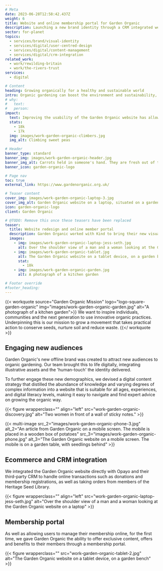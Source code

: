 ```yaml
---
# Meta
date: 2023-06-28T12:58:42.437Z
weight: 6
title: Website and online membership portal for Garden Organic
description: Launching a new brand identity through a CRM integrated website
sector: for-planet
topics:
  - services/brand/visual-identity
  - services/digital/user-centred-design
  - services/digital/content-management
  - services/digital/crm-integration
related_work:
  - work/rewilding-britain
  - work/the-rivers-trust
services:
  - digital

# Content
heading: Growing organically for a healthy and sustainable world
intro: Organic gardening can boost the environment and sustainability, and improve health, well-being, and food security. It can build communities and aid connection with nature and what you eat. Through campaigning, advice, community work, and research, their aim is to get everyone growing ‘the organic way’.
# why:
#   text: 
#   person: 
impact:
  text: Improving the usability of the Garden Organic website has allowed them to move their legacy memberships online and prompting for additional donations when placing orders or registering has brought additional revenue to the charity.
  stats:
    - 18k
    - 17k
  img: images/work-garden-organic-climbers.jpg
  img_alt: Climbing sweet peas

# Header
banner_type: standard
banner_img: images/work-garden-organic-header.jpg
banner_img_alt: Carrots held in someone's hand. They are fresh out of the ground, so have soil on them
banner_icon: garden-organic-logo

# Page nav
toc: true
external_link: https://www.gardenorganic.org.uk/

# Teaser content
cover_img: images/work-garden-organic-laptop-3.jpg
cover_img_alt: Garden Organic website on a laptop, situated on a garden table.
icon: garden-organic-logo
client: Garden Organic

# @TODO: Remove this once these teasers have been replaced
teaser:
  title: Website redesign and online member portal
  description: Garden Organic worked with Kind to bring their new visual identity to life online, attracting new and varied demographics and appealing to new audiences.
  images:
    - img: images/work-garden-organic-laptop-jess-seth.jpg
      alt: Over the shoulder view of a man and a woman looking at the Garden Organic website on a laptop
    - img: images/work-garden-organic-tablet.jpg
      alt: The Garden Organic website on a tablet device, on a garden bench
      stat:
        - 18k
    - img: images/work-garden-organic-garden.jpg
      alt: A photograph of a kitchen garden

# Footer override
#footer_heading:
---
```


{{< workquote source="Garden Organic Mission" logo="logo-square-garden-organic" img="images/work-garden-organic-garden.jpg" alt="A photograph of a kitchen garden">}}
We want to inspire individuals, communities and the next generation to use innovative organic practices. Underpinning this is our mission to grow a movement that takes practical action to conserve seeds, nurture soil and reduce waste.
{{</ workquote >}}


<!-- Text left -->
<div class="w-full grid grid-cols-12 gap-x-2.5 gap-y-6 lg:gap-6 xl:gap-8">
  <div class="prose col-span-full lg:col-span-8">

  ## Engaging new audiences

  Garden Organic's new offline brand was created to attract new audiences to organic gardening. Our team brought this to life digitally, integrating illustrative assets and the 'human-touch' the identity delivered.

  To further engage these new demographics, we devised a digital content strategy that distilled the abundance of knowledge and varying degrees of complex information into a website that is suitable for all ages, experiences, and digital literacy levels, making it easy to navigate and find expert advice on growing the organic way.

  </div>
</div>

{{< figure wrapperclass="" align="left" src="work-garden-organic-discovery.jpg" alt="Two women in front of a wall of sticky notes." >}}

{{< multi-image
  src_2="images/work-garden-organic-phone-3.jpg" alt_2="An article from Garden Organic on a mobile screen. The mobile is placed in a wooden box of potatoes"
  src_3="images/work-garden-organic-phone.jpg" alt_3="The Garden Organic website on a mobile screen. The mobile is on a garden table, with seedlings behind" >}}


<!-- Text right -->
<div class="w-full grid grid-cols-12 gap-x-2.5 gap-y-6 lg:gap-6 xl:gap-8">
  <div class="prose col-span-full lg:col-span-8 lg:col-start-5">

  ## Ecommerce and CRM integration

  We integrated the Garden Organic website directly with Opayo and their third-party CRM to handle online transactions such as donations and membership registrations, as well as taking orders from members of the Heritage Seed Library.

  </div>
</div>

{{< figure wrapperclass="" align="left" src="work-garden-organic-laptop-jess-seth.jpg" alt="Over the shoulder view of a man and a woman looking at the Garden Organic website on a laptop" >}}

<!-- Text left -->
<div class="w-full grid grid-cols-12 gap-x-2.5 gap-y-6 lg:gap-6 xl:gap-8">
  <div class="prose col-span-full lg:col-span-8">

  ## Membership portal

  As well as allowing users to manage their membership online, for the first time, we gave Garden Organic the ability to offer exclusive content, offers and benefits to their members through a membership portal.

  </div>
</div>

{{< figure wrapperclass="" src="work-garden-organic-tablet-2.jpg" alt="The Garden Organic website on a tablet device, on a garden bench" >}}